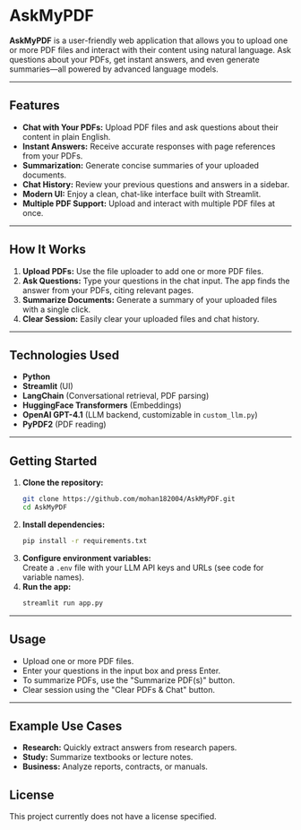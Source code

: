 
# AskMyPDF

**AskMyPDF** is a user-friendly web application that allows you to upload one or more PDF files and interact with their content using natural language. Ask questions about your PDFs, get instant answers, and even generate summaries—all powered by advanced language models.

---

## Features

- **Chat with Your PDFs:** Upload PDF files and ask questions about their content in plain English.
- **Instant Answers:** Receive accurate responses with page references from your PDFs.
- **Summarization:** Generate concise summaries of your uploaded documents.
- **Chat History:** Review your previous questions and answers in a sidebar.
- **Modern UI:** Enjoy a clean, chat-like interface built with Streamlit.
- **Multiple PDF Support:** Upload and interact with multiple PDF files at once.

---

## How It Works

1. **Upload PDFs:** Use the file uploader to add one or more PDF files.
2. **Ask Questions:** Type your questions in the chat input. The app finds the answer from your PDFs, citing relevant pages.
3. **Summarize Documents:** Generate a summary of your uploaded files with a single click.
4. **Clear Session:** Easily clear your uploaded files and chat history.

---

## Technologies Used

- **Python**
- **Streamlit** (UI)
- **LangChain** (Conversational retrieval, PDF parsing)
- **HuggingFace Transformers** (Embeddings)
- **OpenAI GPT-4.1** (LLM backend, customizable in `custom_llm.py`)
- **PyPDF2** (PDF reading)

---

## Getting Started

1. **Clone the repository:**
   ```bash
   git clone https://github.com/mohan182004/AskMyPDF.git
   cd AskMyPDF
   ```
2. **Install dependencies:**
   ```bash
   pip install -r requirements.txt
   ```
3. **Configure environment variables:**  
   Create a `.env` file with your LLM API keys and URLs (see code for variable names).
4. **Run the app:**
   ```bash
   streamlit run app.py
   ```

---

## Usage

- Upload one or more PDF files.
- Enter your questions in the input box and press Enter.
- To summarize PDFs, use the "Summarize PDF(s)" button.
- Clear session using the "Clear PDFs & Chat" button.

---

## Example Use Cases

- **Research:** Quickly extract answers from research papers.
- **Study:** Summarize textbooks or lecture notes.
- **Business:** Analyze reports, contracts, or manuals.


## License

This project currently does not have a license specified.


            
